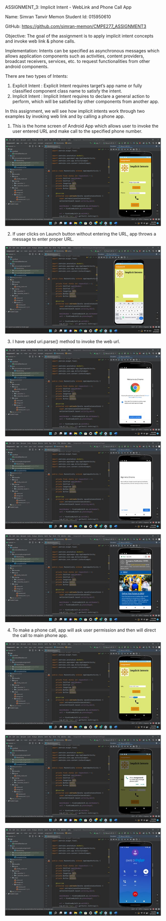 ASSIGNMENT_3:  Implicit Intent - WebLink and Phone Call App

Name: Simran Tanvir Memon
Student Id: 015950610

GitHub:  https://github.com/simran-memon/CMPE277_ASSIGNMENT3

Objective: The goal of the assignment is to apply implicit intent concepts and invoke web link & phone calls.

Implementation: Intents can be specified as asynchronous messages which allows application components such as activities, content providers, broadcast receivers, services, etc. to request functionalities from other android components.

There are two types of Intents:

1. Explicit Intent : Explicit Intent requires target’s app name or fully classified component class name to satisfy the intent.
2. Implicit Intent : Implicit Intent requires to declare a general action to perform, which will be satisfied by other components from another app.


In this assignment, we will see how implicit intents work through two examples by invoking web link and by calling a phone app.

1. This is the home screen of Android App which allows user to invoke the user entered URL and make call to the specified phone number.

![alt text](https://github.com/simran-memon/CMPE277_ASSIGNMENT3/blob/main/screenshots/homescreen.png?raw=true) 

2. If user clicks on Launch button without entering the URL, app throws a message to enter proper URL.

![alt text](https://github.com/simran-memon/CMPE277_ASSIGNMENT3/blob/main/screenshots/enterproperurl.jpg?raw=true) 

3. I have used uri.parse() method to invoke the web url.

![alt text](https://github.com/simran-memon/CMPE277_ASSIGNMENT3/blob/main/screenshots/url.jpg?raw=true) 

![alt text](https://github.com/simran-memon/CMPE277_ASSIGNMENT3/blob/main/screenshots/url2.jpg?raw=true) 

![alt text](https://github.com/simran-memon/CMPE277_ASSIGNMENT3/blob/main/screenshots/urldisplay.jpg?raw=true) 

4. To make a phone call, app will ask user permission and then will direct the call to main phone app.

![alt text](https://github.com/simran-memon/CMPE277_ASSIGNMENT3/blob/main/screenshots/phone.jpg?raw=true) 

![alt text](https://github.com/simran-memon/CMPE277_ASSIGNMENT3/blob/main/screenshots/permissiontocall.jpg?raw=true) 

![alt text](https://github.com/simran-memon/CMPE277_ASSIGNMENT3/blob/main/screenshots/phonecall.jpg?raw=true)
